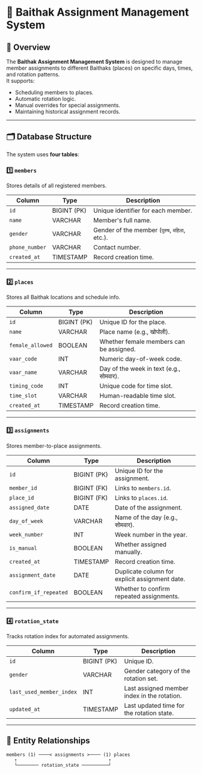 # 📖 Baithak Assignment Management System

## 📌 Overview
The **Baithak Assignment Management System** is designed to manage member assignments to different Baithaks (places) on specific days, times, and rotation patterns.  
It supports:
- Scheduling members to places.
- Automatic rotation logic.
- Manual overrides for special assignments.
- Maintaining historical assignment records.

---

## 🗂 Database Structure

The system uses **four tables**:

### 1️⃣ `members`
Stores details of all registered members.

| Column         | Type           | Description |
|----------------|---------------|-------------|
| `id`           | BIGINT (PK)   | Unique identifier for each member. |
| `name`         | VARCHAR       | Member's full name. |
| `gender`       | VARCHAR       | Gender of the member (`पुरुष`, `महिला`, etc.). |
| `phone_number` | VARCHAR       | Contact number. |
| `created_at`   | TIMESTAMP     | Record creation time. |

---

### 2️⃣ `places`
Stores all Baithak locations and schedule info.

| Column           | Type        | Description |
|------------------|------------|-------------|
| `id`             | BIGINT (PK)| Unique ID for the place. |
| `name`           | VARCHAR    | Place name (e.g., खोपोली). |
| `female_allowed` | BOOLEAN    | Whether female members can be assigned. |
| `vaar_code`      | INT        | Numeric day-of-week code. |
| `vaar_name`      | VARCHAR    | Day of the week in text (e.g., सोमवार). |
| `timing_code`    | INT        | Unique code for time slot. |
| `time_slot`      | VARCHAR    | Human-readable time slot. |
| `created_at`     | TIMESTAMP  | Record creation time. |

---

### 3️⃣ `assignments`
Stores member-to-place assignments.

| Column             | Type         | Description |
|--------------------|--------------|-------------|
| `id`               | BIGINT (PK) | Unique ID for the assignment. |
| `member_id`        | BIGINT (FK) | Links to `members.id`. |
| `place_id`         | BIGINT (FK) | Links to `places.id`. |
| `assigned_date`    | DATE        | Date of the assignment. |
| `day_of_week`      | VARCHAR     | Name of the day (e.g., सोमवार). |
| `week_number`      | INT         | Week number in the year. |
| `is_manual`        | BOOLEAN     | Whether assigned manually. |
| `created_at`       | TIMESTAMP   | Record creation time. |
| `assignment_date`  | DATE        | Duplicate column for explicit assignment date. |
| `confirm_if_repeated` | BOOLEAN  | Whether to confirm repeated assignments. |

---

### 4️⃣ `rotation_state`
Tracks rotation index for automated assignments.

| Column                 | Type         | Description |
|------------------------|--------------|-------------|
| `id`                   | BIGINT (PK) | Unique ID. |
| `gender`               | VARCHAR     | Gender category of the rotation set. |
| `last_used_member_index` | INT        | Last assigned member index in the rotation. |
| `updated_at`           | TIMESTAMP   | Last updated time for the rotation state. |

---

## 🔗 Entity Relationships
```plaintext
members (1) ────< assignments >──── (1) places
   ↑                                  ↑
   └──────── rotation_state ──────────┘

